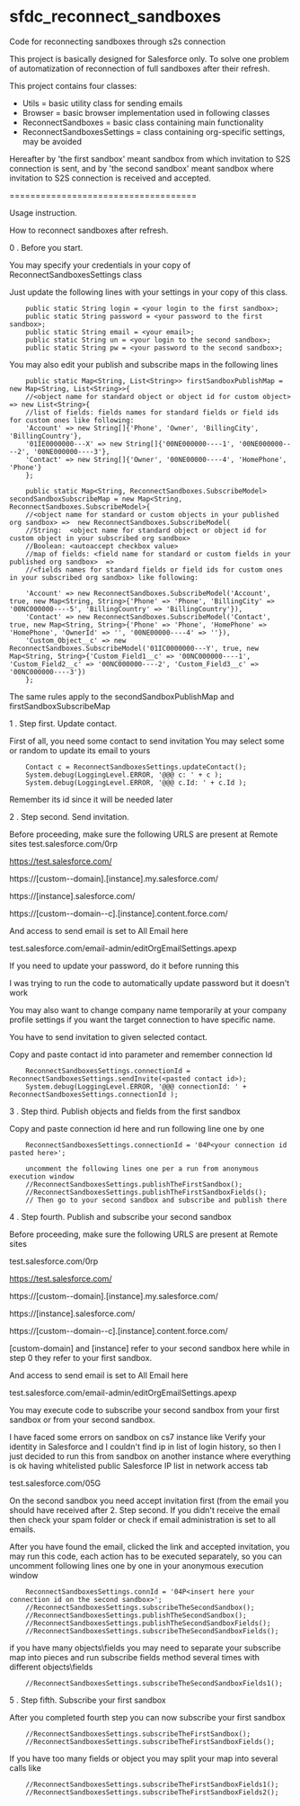 # sfdc_reconnect_sandboxes
Code for reconnecting sandboxes through s2s connection 

This project is basically designed for Salesforce only.
To solve one problem of automatization of reconnection of full sandboxes after their refresh.

This project contains four classes:
 * Utils = basic utility class for sending emails 
 * Browser = basic browser implementation used in following classes
 * ReconnectSandboxes = basic class containing main functionality
 * ReconnectSandboxesSettings = class containing org-specific settings, may be avoided

Hereafter by 'the first sandbox' meant sandbox from which invitation to S2S connection is sent, and by 'the second sandbox' meant sandbox where invitation to S2S connection is received and accepted.

====================================

Usage instruction.

How to reconnect sandboxes after refresh.

0 . Before you start. 
 
 You may specify your credentials in your copy of ReconnectSandboxesSettings class
 
 Just update the following lines with your settings in your copy of this class.
 
        public static String login = <your login to the first sandbox>;
        public static String password = <your password to the first sandbox>;
        public static String email = <your email>;
        public static String un = <your login to the second sandbox>;
        public static String pw = <your password to the second sandbox>; 
    
 You may also edit your publish and subscribe maps in the following lines
 
        public static Map<String, List<String>> firstSandboxPublishMap = new Map<String, List<String>>{
        //<object name for standard object or object id for custom object> => new List<String>{
        //list of fields: fields names for standard fields or field ids for custom ones like following:
        'Account' => new String[]{'Phone', 'Owner', 'BillingCity', 'BillingCountry'},
        '01IE0000000---X' => new String[]{'00NE000000----1', '00NE000000----2', '00NE000000----3'},
        'Contact' => new String[]{'Owner', '00NE00000----4', 'HomePhone', 'Phone'}
        };
        
        public static Map<String, ReconnectSandboxes.SubscribeModel> secondSandboxSubscribeMap = new Map<String, ReconnectSandboxes.SubscribeModel>{
        //<object name for standard or custom objects in your published org sandbox> =>  new ReconnectSandboxes.SubscribeModel(
        //String:  <object name for standard object or object id for custom object in your subscribed org sandbox>
        //Boolean: <autoaccept checkbox value>
        //map of fields: <field name for standard or custom fields in your published org sandbox>  =>
        //<fields names for standard fields or field ids for custom ones in your subscribed org sandbox> like following:
        
        'Account' => new ReconnectSandboxes.SubscribeModel('Account', true, new Map<String, String>{'Phone' => 'Phone', 'BillingCity' => '00NC000000----5', 'BillingCountry' => 'BillingCountry'}),
        'Contact' => new ReconnectSandboxes.SubscribeModel('Contact', true, new Map<String, String>{'Phone' => 'Phone', 'HomePhone' => 'HomePhone', 'OwnerId' => '', '00NE00000----4' => ''}),
        'Custom_Object__c' => new ReconnectSandboxes.SubscribeModel('01IC0000000---Y', true, new Map<String, String>{'Custom_Field1__c' => '00NC000000----1', 'Custom_Field2__c' => '00NC000000----2', 'Custom_Field3__c' => '00NC000000----3'})
        };
        
The same rules apply to the secondSandboxPublishMap and firstSandboxSubscribeMap


1 . Step first. Update contact.
 
First of all, you need some contact to send invitation
You may select some or random to update its email to yours

        Contact c = ReconnectSandboxesSettings.updateContact();
        System.debug(LoggingLevel.ERROR, '@@@ c: ' + c ); 
        System.debug(LoggingLevel.ERROR, '@@@ c.Id: ' + c.Id ); 
    
Remember its id since it will be needed later

2 . Step second. Send invitation.

Before proceeding, make sure the following URLS are present at 
Remote sites test.salesforce.com/0rp

https://test.salesforce.com/

https://[custom--domain].[instance].my.salesforce.com/

https://[instance].salesforce.com/

https://[custom--domain--c].[instance].content.force.com/

And access to send email is set to All Email here

test.salesforce.com/email-admin/editOrgEmailSettings.apexp

If you need to update your password, do it before running this

I was trying to run the code to automatically update password but it doesn't work

You may also want to change company name temporarily at your company profile settings if you want the target connection to have specific name.

You have to send invitation to given selected contact.

Copy and paste contact id into parameter and remember connection Id

        ReconnectSandboxesSettings.connectionId = ReconnectSandboxesSettings.sendInvite(<pasted contact id>);
        System.debug(LoggingLevel.ERROR, '@@@ connectionId: ' + ReconnectSandboxesSettings.connectionId ); 

3 . Step third. Publish objects and fields from the first sandbox
  
  Copy and paste connection id here and run following line one by one
  
        ReconnectSandboxesSettings.connectionId = '04P<your connection id pasted here>';

        uncomment the following lines one per a run from anonymous execution window
        //ReconnectSandboxesSettings.publishTheFirstSandbox();
        //ReconnectSandboxesSettings.publishTheFirstSandboxFields();
        // Then go to your second sandbox and subscribe and publish there
        
4 . Step fourth. Publish and subscribe your second sandbox

Before proceeding, make sure the following URLS are present at 
Remote sites 

test.salesforce.com/0rp

https://test.salesforce.com/

https://[custom--domain].[instance].my.salesforce.com/

https://[instance].salesforce.com/

https://[custom--domain--c].[instance].content.force.com/

[custom-domain] and [instance] refer to your second sandbox here while in step 0 they refer to your first sandbox.

And access to send email is set to All Email here

test.salesforce.com/email-admin/editOrgEmailSettings.apexp

You may execute code to subscribe your second sandbox from your first sandbox or from your second sandbox.

I have faced some errors on sandbox on cs7 instance like  Verify your identity in Salesforce
and I couldn't  find ip in list of login history, so then I just decided to run this from sandbox on another instance where everything is ok having whitelisted public Salesforce IP list in  network access tab

test.salesforce.com/05G

On the second sandbox you need accept invitation first (from the email you should have received after 2. Step second.
If you didn't receive the email then check your spam folder or check if email administration is set to all emails.

After you have found the email, clicked the link and accepted invitation, you may run this code, each action has to be executed separately, so you can uncomment following lines one by one in your anonymous execution window

        ReconnectSandboxesSettings.connId = '04P<insert here your connection id on the second sandbox>';
        //ReconnectSandboxesSettings.subscribeTheSecondSandbox();
        //ReconnectSandboxesSettings.publishTheSecondSandbox();
        //ReconnectSandboxesSettings.publishTheSecondSandboxFields();
        //ReconnectSandboxesSettings.subscribeTheSecondSandboxFields();
        
if you have many objects\fields you may need to separate your subscribe map into pieces and run subscribe fields method several times with different objects\fields

        //ReconnectSandboxesSettings.subscribeTheSecondSandboxFields1();
        
5 . Step fifth. Subscribe your first sandbox

After you completed fourth step you can now subscribe your first sandbox

        //ReconnectSandboxesSettings.subscribeTheFirstSandbox();
        //ReconnectSandboxesSettings.subscribeTheFirstSandboxFields();

If you have too many fields or object you may split your map into several calls like

        //ReconnectSandboxesSettings.subscribeTheFirstSandboxFields1();
        //ReconnectSandboxesSettings.subscribeTheFirstSandboxFields2();
